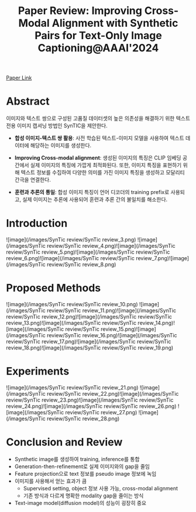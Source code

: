 ﻿---
layout: post
title: "27. Paper Review: Improving Cross-Modal Alignment with Synthetic Pairs for Text-Only Image Captioning@AAAI'2024"
# date: 2016-06-19 10:00:00 +0900
categories: review
# tags: [LSTM, Anomaly Detection, ICML, Deep Learning]
---
[Paper Link](https://arxiv.org/pdf/2312.08865)

# Abstract
이미지와 텍스트 쌍으로 구성된 고품질 데이터셋의 높은 의존성을 해결하기 위한 텍스트 전용 이미지 캡셔닝 방법인 SynTIC을 제안한다.

-   **합성 이미지-텍스트 쌍 활용**: 사전 학습된 텍스트-이미지 모델을 사용하여 텍스트 데이터에 해당하는 이미지를 생성한다.
    
-   **Improving Cross-modal alignment**: 생성된 이미지의 특징은 CLIP 임베딩 공간에서 실제 이미지의 특징에 가깝게 최적화된다. 또한, 이미지 특징을 표현하기 위해 텍스트 정보를 수집하여 다양한 의미를 가진 이미지 특징을 생성하고 모달리티 간극을 연결한다.
    
-   **훈련과 추론의 통일**: 합성 이미지 특징이 언어 디코더의 training prefix로 사용되고, 실제 이미지는 추론에 사용되어 훈련과 추론 간의 불일치를 해소한다.

# Introduction
![image](/images/SynTic review/SynTic review_3.png)
![image](/images/SynTic review/SynTic review_4.png)![image](/images/SynTic review/SynTic review_5.png)![image](/images/SynTic review/SynTic review_6.png)![image](/images/SynTic review/SynTic review_7.png)![image](/images/SynTic review/SynTic review_8.png)

# Proposed Methods
![image](/images/SynTic review/SynTic review_10.png)
![image](/images/SynTic review/SynTic review_11.png)![image](/images/SynTic review/SynTic review_12.png)![image](/images/SynTic review/SynTic review_13.png)![image](/images/SynTic review/SynTic review_14.png)![image](/images/SynTic review/SynTic review_15.png)![image](/images/SynTic review/SynTic review_16.png)![image](/images/SynTic review/SynTic review_17.png)![image](/images/SynTic review/SynTic review_18.png)![image](/images/SynTic review/SynTic review_19.png)

# Experiments
![image](/images/SynTic review/SynTic review_21.png)
![image](/images/SynTic review/SynTic review_22.png)![image](/images/SynTic review/SynTic review_23.png)![image](/images/SynTic review/SynTic review_24.png)![image](/images/SynTic review/SynTic review_26.png)
![image](/images/SynTic review/SynTic review_27.png)
![image](/images/SynTic review/SynTic review_28.png)

# Conclusion and Review
* Synthetic image를 생성하여 training, inference를 통합
* Generation-then-refinement로 실제 이미지와의 gap을 줄임
* Feature projection으로 text 정보를 pseudo image 정보에 녹임
* 이미지를 사용해서 얻는 효과가 큼
	* Supervised setting, object 정보 사용 가능, cross-modal alignment
	* 기존 방식과 다르게 명확한 modality gap을 줄이는 방식
* Text-image model(diffusion model)의 성능이 굉장히 중요
